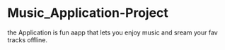 # Music_Application-Project
the Application is fun aapp that lets you enjoy music and sream your fav tracks offline.
